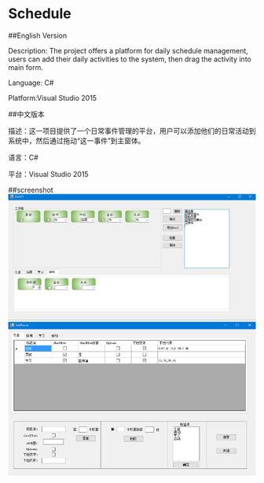 # Schedule

##English Version

Description: The project offers a platform for daily schedule management, users can add their daily activities to the system, then drag the activity into main form. 

Language: C#

Platform:Visual Studio 2015

##中文版本

描述：这一项目提供了一个日常事件管理的平台，用户可以添加他们的日常活动到系统中，然后通过拖动“这一事件”到主窗体。

语言：C#

平台：Visual Studio 2015

##screenshot
![image](https://github.com/AniChikage/Schedule/blob/master/ProjImg/1.png)
![image](https://github.com/AniChikage/Schedule/blob/master/ProjImg/2.png)
